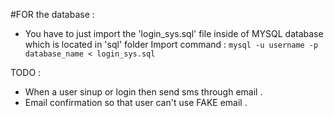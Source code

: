 #FOR the database :
- You have to just import the 'login_sys.sql' file inside of MYSQL database which is located in 'sql' folder
Import command :
`mysql -u username -p database_name < login_sys.sql`


TODO :
- When a user sinup or login then send sms through email .
- Email confirmation so that user can't use FAKE email .


